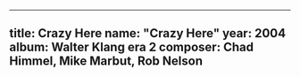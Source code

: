
---
title: Crazy Here
name: "Crazy Here"
year:  2004
album: Walter Klang era 2
composer: Chad Himmel, Mike Marbut, Rob Nelson
---
